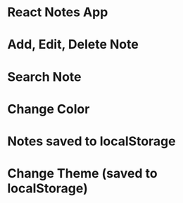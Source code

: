 # React Notes App 
# Add, Edit, Delete Note
# Search Note
# Change Color
# Notes saved to localStorage
# Change Theme (saved to localStorage)
